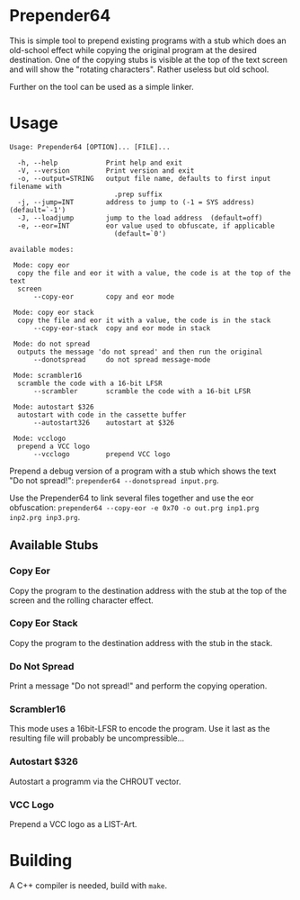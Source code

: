 # Prepender64 #

This is simple tool to prepend existing programs with a stub which
does an old-school effect while copying the original program at the
desired destination. One of the copying stubs is visible at the top of
the text screen and will show the "rotating characters". Rather
useless but old school.

Further on the tool can be used as a simple linker.

# Usage #

```
Usage: Prepender64 [OPTION]... [FILE]...

  -h, --help            Print help and exit
  -V, --version         Print version and exit
  -o, --output=STRING   output file name, defaults to first input filename with
                          .prep suffix
  -j, --jump=INT        address to jump to (-1 = SYS address)  (default=`-1')
  -J, --loadjump        jump to the load address  (default=off)
  -e, --eor=INT         eor value used to obfuscate, if applicable
                          (default=`0')

available modes:

 Mode: copy eor
  copy the file and eor it with a value, the code is at the top of the text
  screen
      --copy-eor        copy and eor mode

 Mode: copy eor stack
  copy the file and eor it with a value, the code is in the stack
      --copy-eor-stack  copy and eor mode in stack

 Mode: do not spread
  outputs the message 'do not spread' and then run the original
      --donotspread     do not spread message-mode

 Mode: scrambler16
  scramble the code with a 16-bit LFSR
      --scrambler       scramble the code with a 16-bit LFSR

 Mode: autostart $326
  autostart with code in the cassette buffer
      --autostart326    autostart at $326

 Mode: vcclogo
  prepend a VCC logo
      --vcclogo         prepend VCC logo
```

Prepend a debug version of a program with a stub which shows the text
"Do not spread!": `prepender64 --donotspread input.prg`.

Use the Prepender64 to link several files together and use the eor obfuscation: `prepender64 --copy-eor -e 0x70 -o out.prg inp1.prg inp2.prg inp3.prg`.

## Available Stubs ##

### Copy Eor ###

Copy the program to the destination address with the stub at the top
of the screen and the rolling character effect.

### Copy Eor Stack ###

Copy the program to the destination address with the stub in the
stack.

### Do Not Spread ###

Print a message "Do not spread!" and perform the copying operation.

### Scrambler16 ###

This mode uses a 16bit-LFSR to encode the program. Use it last as the
resulting file will probably be uncompressible...

### Autostart $326 ###

Autostart a programm via the CHROUT vector.

### VCC Logo ###

Prepend a VCC logo as a LIST-Art.

# Building #

A C++ compiler is needed, build with `make`.
